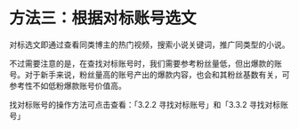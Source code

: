 # 方法三：根据对标账号选文

对标选文即通过查看同类博主的热门视频，搜索小说关键词，推广同类型的小说。

不过需要注意的是，在查找对标账号时，我们需要参考粉丝量低，但出爆款的账号。对于新手来说，粉丝量高的账号产出的爆款内容，也会和其粉丝基数有关，可参考性不如低粉爆款账号价值高。

找对标账号的操作方法可点击查看：「3.2.2 寻找对标账号」和「3.3.2 寻找对标账号」